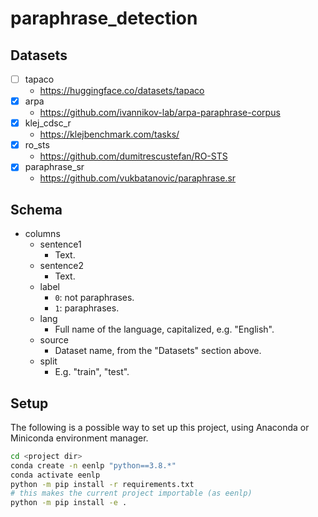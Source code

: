 # paraphrase_detection

## Datasets

- [ ] tapaco
    - https://huggingface.co/datasets/tapaco
- [x] arpa
    - https://github.com/ivannikov-lab/arpa-paraphrase-corpus
- [x] klej_cdsc_r
    - https://klejbenchmark.com/tasks/
- [x] ro_sts
    - https://github.com/dumitrescustefan/RO-STS
- [x] paraphrase_sr
    - https://github.com/vukbatanovic/paraphrase.sr

## Schema

- columns
    - sentence1
        - Text.
    - sentence2
        - Text.
    - label
        - `0`: not paraphrases.
        - `1`: paraphrases.
    - lang
        - Full name of the language, capitalized, e.g. "English".
    - source
        - Dataset name, from the "Datasets" section above.
    - split
        - E.g. "train", "test".

## Setup

The following is a possible way to set up this project, using Anaconda or Miniconda environment manager.

```bash
cd <project dir>
conda create -n eenlp "python==3.8.*"
conda activate eenlp
python -m pip install -r requirements.txt
# this makes the current project importable (as eenlp)
python -m pip install -e .
```
